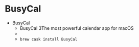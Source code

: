 # BusyCal
- [BusyCal](https://busymac.com/busycal/index.html)
  -  BusyCal 3The most powerful calendar app for macOS
  - 
  - `brew cask install BusyCal`

